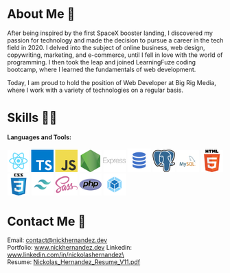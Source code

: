 # About Me :rocket:

After being inspired by the first SpaceX booster landing, I discovered my passion for technology and made the decision to pursue a career in the tech field in 2020. I delved into the subject of online business, web design, copywriting, marketing, and e-commerce, until I fell in love with the world of programming. I then took the leap and joined LearningFuze coding bootcamp, where I learned the fundamentals of web development.

Today, I am proud to hold the position of Web Developer at Big Rig Media, where I work with a variety of technologies on a regular basis.
<br>

# Skills :technologist:

#### Languages and Tools:
<img  alt="React" width="52px" src="https://raw.githubusercontent.com/github/explore/80688e429a7d4ef2fca1e82350fe8e3517d3494d/topics/react/react.png" /> <img  alt="TypeScript" width="52px" src="https://raw.githubusercontent.com/github/explore/80688e429a7d4ef2fca1e82350fe8e3517d3494d/topics/typescript/typescript.png" /> <img  alt="JavaScript (ES5/ES6)" width="52px" src="https://raw.githubusercontent.com/github/explore/80688e429a7d4ef2fca1e82350fe8e3517d3494d/topics/javascript/javascript.png" /> <img alt="Node.js" width="52px" src="https://raw.githubusercontent.com/github/explore/80688e429a7d4ef2fca1e82350fe8e3517d3494d/topics/nodejs/nodejs.png" /> <img  alt="Express" width="52px" src="https://raw.githubusercontent.com/github/explore/80688e429a7d4ef2fca1e82350fe8e3517d3494d/topics/express/express.png" /> <img  alt="SQL" width="55px" src="https://raw.githubusercontent.com/github/explore/80688e429a7d4ef2fca1e82350fe8e3517d3494d/topics/sql/sql.png" /> <img  alt="PostgreSQL" width="52px" src="https://raw.githubusercontent.com/github/explore/80688e429a7d4ef2fca1e82350fe8e3517d3494d/topics/postgresql/postgresql.png" /> <img  alt="Mysql" width="52px" src="https://raw.githubusercontent.com/github/explore/80688e429a7d4ef2fca1e82350fe8e3517d3494d/topics/mysql/mysql.png" /> <img alt="HTML 5" width="52px" src="https://raw.githubusercontent.com/github/explore/80688e429a7d4ef2fca1e82350fe8e3517d3494d/topics/html/html.png" /> <img  alt="CSS 3" width="52px" src="https://raw.githubusercontent.com/github/explore/80688e429a7d4ef2fca1e82350fe8e3517d3494d/topics/css/css.png" /> <img  alt="Tailwind" width="52px" src="https://raw.githubusercontent.com/github/explore/80688e429a7d4ef2fca1e82350fe8e3517d3494d/topics/tailwind/tailwind.png" /> <img  alt="Sass" width="52px" src="https://raw.githubusercontent.com/github/explore/80688e429a7d4ef2fca1e82350fe8e3517d3494d/topics/sass/sass.png" /> <img  alt="PHP" width="52px" src="https://raw.githubusercontent.com/github/explore/80688e429a7d4ef2fca1e82350fe8e3517d3494d/topics/php/php.png" /> <img  alt="Webpack" width="52px" src="https://raw.githubusercontent.com/github/explore/80688e429a7d4ef2fca1e82350fe8e3517d3494d/topics/webpack/webpack.png" />

# Contact Me :wave:

Email: contact@nickhernandez.dev <br>
Portfolio: www.nickhernandez.dev
Linkedin: www.linkedin.com/in/nickolashernandez\ <br>
Resume: [Nickolas_Hernandez_Resume_V11.pdf](https://github.com/Nickolas-Hernandez/Nickolas-Hernandez/files/6388318/Nickolas_Hernandez_Resume_V11.pdf)




<!--
**Nickolas-Hernandez/Nickolas-Hernandez** is a ✨ _special_ ✨ repository because its `README.md` (this file) appears on your GitHub profile.
